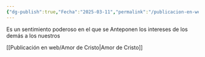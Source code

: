```yaml
---
{"dg-publish":true,"Fecha":"2025-03-11","permalink":"/publicacion-en-web/amor/","dgPassFrontmatter":true}
---
```


Es un sentimiento poderoso en el que se Anteponen los intereses de los demás a los nuestros 

[[Publicación en web/Amor de Cristo\|Amor de Cristo]]
